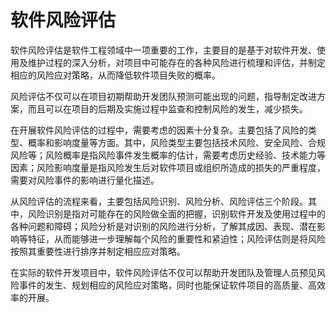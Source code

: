 # 软件风险评估
软件风险评估是软件工程领域中一项重要的工作，主要目的是基于对软件开发、使用及维护过程的深入分析，对项目中可能存在的各种风险进行梳理和评估，并制定相应的风险应对策略，从而降低软件项目失败的概率。

风险评估不仅可以在项目初期帮助开发团队预测可能出现的问题，指导制定改进方案，而且可以在项目的后期及实施过程中监查和控制风险的发生，减少损失。

在开展软件风险评估的过程中，需要考虑的因素十分复杂。主要包括了风险的类型、概率和影响度量等方面。其中，风险类型主要包括技术风险、安全风险、合规风险等；风险概率是指风险事件发生概率的估计，需要考虑历史经验、技术能力等因素；风险影响度量是指风险发生后对软件项目或组织所造成的损失的严重程度，需要对风险事件的影响进行量化描述。

从风险评估的流程来看，主要包括风险识别、风险分析、风险评估三个阶段。其中，风险识别是指对可能存在的风险做全面的把握，识别软件开发及使用过程中的各种问题和障碍；风险分析是对识别的风险进行分析，了解其成因、表现、潜在影响等特征，从而能够进一步理解每个风险的重要性和紧迫性；风险评估则是将风险按照其重要性进行排序并制定相应应对策略。

在实际的软件开发项目中，软件风险评估不仅可以帮助开发团队及管理人员预见风险事件的发生、规划相应的风险应对策略，同时也能保证软件项目的高质量、高效率的开展。